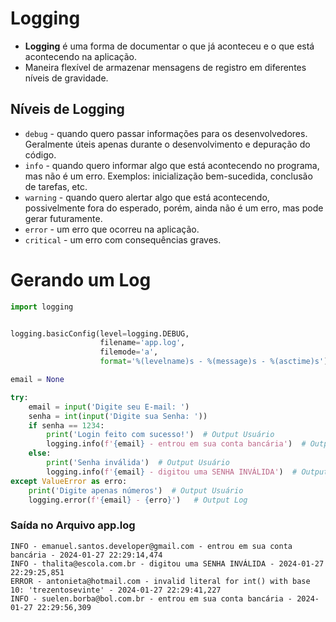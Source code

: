 # Logging


- **Logging** é uma forma de documentar o que já aconteceu e o que está acontecendo  na aplicação.
- Maneira flexível de armazenar mensagens de registro em diferentes níveis de gravidade.


## Níveis de Logging


- ``debug`` - quando quero passar informações para os desenvolvedores. Geralmente úteis apenas durante o desenvolvimento e depuração do código.
- ``info`` - quando quero informar algo que está acontecendo no programa, mas não é um erro. Exemplos: inicialização bem-sucedida, conclusão de tarefas, etc.
- ``warning`` - quando quero alertar algo que está acontecendo, possivelmente fora do esperado, porém, ainda não é um erro, mas pode gerar futuramente.
- ``error`` - um erro que ocorreu na aplicação.
- ``critical`` - um erro com consequências graves.


# Gerando um Log


```python
import logging


logging.basicConfig(level=logging.DEBUG,
                    filename='app.log',
                    filemode='a',
                    format='%(levelname)s - %(message)s - %(asctime)s')

email = None

try:
    email = input('Digite seu E-mail: ')
    senha = int(input('Digite sua Senha: '))
    if senha == 1234:
        print('Login feito com sucesso!')  # Output Usuário
        logging.info(f'{email} - entrou em sua conta bancária')  # Output Log
    else:
        print('Senha inválida')  # Output Usuário
        logging.info(f'{email} - digitou uma SENHA INVÁLIDA')  # Output Log
except ValueError as erro:
    print('Digite apenas números')  # Output Usuário
    logging.error(f'{email} - {erro}')   # Output Log
```


### Saída no Arquivo app.log


```
INFO - emanuel.santos.developer@gmail.com - entrou em sua conta bancária - 2024-01-27 22:29:14,474
INFO - thalita@escola.com.br - digitou uma SENHA INVÁLIDA - 2024-01-27 22:29:25,851
ERROR - antonieta@hotmail.com - invalid literal for int() with base 10: 'trezentosevinte' - 2024-01-27 22:29:41,227
INFO - suelen.borba@bol.com.br - entrou em sua conta bancária - 2024-01-27 22:29:56,309
```
